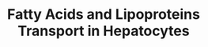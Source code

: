 ---
annotations:
- id: CL:0000182
  parent: native cell
  type: Cell Type Ontology
  value: hepatocyte
- id: CL:0019029
  parent: native cell
  type: Cell Type Ontology
  value: centrilobular region hepatocyte
authors:
- LLadeira
- Mkutmon
- Egonw
- DeSl
- Jmillanacosta
description: This model was constructed integrating the Fatty acid transporters (Homo
  sapiens) metapathway (WP5061), the Cholesterol metabolism (Homo sapiens) (WP5304)
  and the KEGG Cholesterol metabolism pathway (map04979) as well as information from
  the literature.
last-edited: 2023-08-10
organisms:
- Homo sapiens
redirect_from:
- /index.php/Pathway:WP5323
- /instance/WP5323
- /instance/WP5323_r127176
revision: r127176
schema-jsonld:
- '@context': https://schema.org/
  '@id': https://wikipathways.github.io/pathways/WP5323.html
  '@type': Dataset
  creator:
    '@type': Organization
    name: WikiPathways
  description: This model was constructed integrating the Fatty acid transporters
    (Homo sapiens) metapathway (WP5061), the Cholesterol metabolism (Homo sapiens)
    (WP5304) and the KEGG Cholesterol metabolism pathway (map04979) as well as information
    from the literature.
  keywords:
  - ABCA1
  - ACSL1
  - ACSL3
  - ACSL4
  - ACSL5
  - ACSL6
  - APOA1
  - APOA2
  - APOA4
  - APOB
  - APOC1
  - APOC2
  - APOC3
  - APOE
  - CD36
  - Cholesterol
  - Cholesterol ester
  - CoA
  - DBI
  - FABP1
  - FABP2
  - FABP3
  - FABP4
  - FABP5
  - Fatty acyl-CoA
  - LCAT
  - LDLR
  - LDLRAP1
  - LIPA
  - LPA
  - LRP1
  - LRPAP1
  - Long-chain Fatty Acids
  - MTTP
  - MYLIP
  - NPC1
  - NPC2
  - OSBPL5
  - PCSK9
  - Phospholipids
  - SCARB1
  - SLC27A1
  - SLC27A2
  - SLC27A3
  - SLC27A4
  - SLC27A5
  - SOAT1
  - SOAT2
  - SORT1
  - STAR
  - STARD3
  - TSPO
  - Triacylglycerol
  - VAPA
  - VDAC1
  license: CC0
  name: Fatty Acids and Lipoproteins Transport in Hepatocytes
seo: CreativeWork
title: Fatty Acids and Lipoproteins Transport in Hepatocytes
wpid: WP5323
---